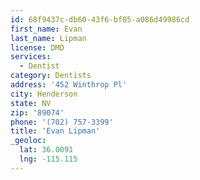 ```yaml
---
id: 68f9437c-db60-43f6-bf05-a086d49986cd
first_name: Evan
last_name: Lipman
license: DMD
services:
  - Dentist
category: Dentists
address: '452 Winthrop Pl'
city: Henderson
state: NV
zip: '89074'
phone: '(702) 757-3399'
title: 'Evan Lipman'
_geoloc:
  lat: 36.0091
  lng: -115.115
---
```

